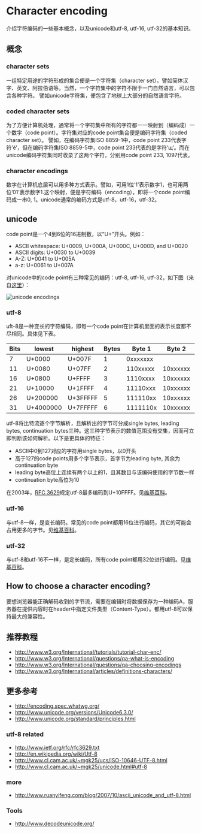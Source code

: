 # Character encoding

介绍字符编码的一些基本概念，以及unicode和utf-8, utf-16, utf-32的基本知识。

## 概念
### character sets
一组特定用途的字符形成的集合便是一个字符集（character set）。譬如简体汉字、英文、阿拉伯语等。当然，一个字符集中的字符不限于一门自然语言，可以包含各种字符。
譬如unicode字符集，便包含了地球上大部分的自然语言字符。
### coded character sets
为了方便计算机处理，通常将一个字符集中所有的字符都一一映射到（编码成）一个数字（code point）。字符集对应的code point集合便是编码字符集（coded character set）。
譬如，在编码字符集ISO 8859-1中，code point 233代表字符’é’，但在编码字符集ISO 8859-5中，code point 233代表的是字符’щ’。而在unicode编码字符集同时收录了这两个字符，分别用code point 233, 1097代表。
### character encodings
数字在计算机底层可以用多种方式表示。譬如，可用1位’1’表示数字1，也可用两位’01’表示数字1.这个映射，便是字符编码（encoding），即将一个code point编码成一串0, 1。unicode通常的编码方式是utf-8，utf-16，utf-32。

## unicode
code point是一个4到6位的16进制数，以”U+”开头。例如：
* ASCII whitespace: U+0009, U+000A, U+000C, U+000D, and U+0020
* ASCII digits: U+0030 to U+0039
* A-Z: U+0041 to U+005A
* a-z: U+0061 to U+007A

对unicode中的code point有三种常见的编码：utf-8, utf-16, utf-32，如下图（来自[这里](http://www.w3.org/International/articles/definitions-characters/)）：

![unicode encodings](http://www.w3.org/International/articles/definitions-characters/images/encodings.png)

### utf-8
uft-8是一种变长的字符编码，即每一个code point在计算机里面的表示长度都不尽相同。具体见下表。

|Bits | lowest | highest | Bytes | Byte 1 | Byte 2 | Byte 3 | Byte 4 | Byte 5 | Byte 6 |
|---|---|---|---|---|---|---|---|---|---|
|7 | U+0000 | U+007F | 1 | 0xxxxxxx | | | | | |
|11 | U+0080 | U+07FF | 2 | 110xxxxx | 10xxxxxx | | | | |
|16 | U+0800 | U+FFFF | 3 | 1110xxxx | 10xxxxxx | 10xxxxxx | | | |
|21 | U+10000 | U+1FFFF | 4 | 11110xxx | 10xxxxxx | 10xxxxxx | 10xxxxxx | | |
|26 | U+200000 | U+3FFFFF | 5 | 111110xx | 10xxxxxx | 10xxxxxx | 10xxxxxx | 10xxxxxx | |
|31 | U+4000000 | U+7FFFFF | 6 | 1111110x | 10xxxxxx | 10xxxxxx | 10xxxxxx | 10xxxxxx | 10xxxxxx |

utf-8将比特流逐个字节解析，且解析出的字节可分成single bytes, leading bytes, continuation bytes三种。这三种字节表示的数值范围没有交集，因而可立即判断该如何解析。以下是更具体的特征：
* ASCII中0到127对应的字符用single bytes，以0开头
* 高于127的code points用多个字节表示，首字节为leading byte, 其余为continuation byte
* leading byte高位上连续有两个以上的1，且其数目与该编码使用的字节数一样
* continuation byte高位为10

在2003年，[RFC 3629](http://tools.ietf.org/html/rfc3629)规定utf-8最多编码到U+10FFFF。见[维基百科](http://en.wikipedia.org/wiki/Utf-8)。

### utf-16
与utf-8一样，是变长编码。常见的code point都用16位进行编码，其它的可能会占用更多的字节。见[维基百科](http://en.wikipedia.org/wiki/Utf-16)。

### utf-32
与utf-8和utf-16不一样，是定长编码，所有code point都用32位进行编码。见[维基百科](http://en.wikipedia.org/wiki/Utf-32)。

## How to choose a character encoding?
要想浏览器能正确解码收到的字节流，需要在编辑时将数据保存为一种编码A，服务器在提供内容时在header中指定文件类型（Content-Type）。都用utf-8可以保持最大的兼容性。

## 推荐教程
* <http://www.w3.org/International/tutorials/tutorial-char-enc/>
* <http://www.w3.org/International/questions/qa-what-is-encoding>
* <http://www.w3.org/International/questions/qa-choosing-encodings>
* <http://www.w3.org/International/articles/definitions-characters/>

## 更多参考
* <http://encoding.spec.whatwg.org/>
* <http://www.unicode.org/versions/Unicode6.3.0/>
* <http://www.unicode.org/standard/principles.html>

### utf-8 related
* <http://www.ietf.org/rfc/rfc3629.txt>
* <http://en.wikipedia.org/wiki/Utf-8>
* <http://www.cl.cam.ac.uk/~mgk25/ucs/ISO-10646-UTF-8.html>
* <http://www.cl.cam.ac.uk/~mgk25/unicode.html#utf-8>

### more
* <http://www.ruanyifeng.com/blog/2007/10/ascii_unicode_and_utf-8.html>

### Tools
* <http://www.decodeunicode.org/>



